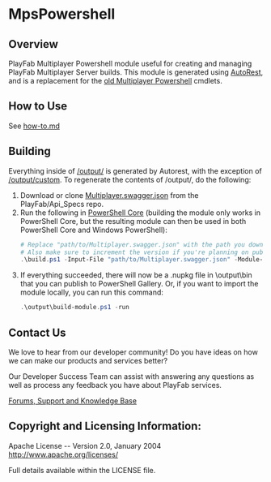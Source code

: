 # MpsPowershell

## Overview

PlayFab Multiplayer Powershell module useful for creating and managing PlayFab Multiplayer Server builds. This module is generated using [AutoRest](https://github.com/Azure/AutoRest), and is a replacement for the [old Multiplayer Powershell](https://github.com/PlayFab/MultiplayerPowershell) cmdlets.

## How to Use

See [how-to.md](how-to.md)

## Building

Everything inside of [/output/](output) is generated by Autorest, with the exception of [/output/custom](output/custom). To regenerate the contents of /output/, do the following:
1. Download or clone [Multiplayer.swagger.json](https://github.com/PlayFab/API_Specs/blob/master/Swagger/PlayFab/Multiplayer.swagger.json) from the PlayFab/Api_Specs repo.
1. Run the following in [PowerShell Core](https://github.com/powershell/powershell) (building the module only works in PowerShell Core, but the resulting module can then be used in both PowerShell Core and Windows PowerShell):
    ```powershell
    # Replace "path/to/Multiplayer.swagger.json" with the path you downloaded the file to.
    # Also make sure to increment the version if you're planning on publishing to PowerShell Gallery.
    .\build.ps1 -Input-File "path/to/Multiplayer.swagger.json" -Module-Version 0.1.0
    ```
1. If everything succeeded, there will now be a .nupkg file in \output\bin that you can publish to PowerShell Gallery. Or, if you want to import the module locally, you can run this command:
    ```powershell
    .\output\build-module.ps1 -run
    ```

## Contact Us
We love to hear from our developer community!
Do you have ideas on how we can make our products and services better?

Our Developer Success Team can assist with answering any questions as well as process any feedback you have about PlayFab services.

[Forums, Support and Knowledge Base](https://community.playfab.com/index.html)


## Copyright and Licensing Information:

  Apache License --
  Version 2.0, January 2004
  http://www.apache.org/licenses/

  Full details available within the LICENSE file.
